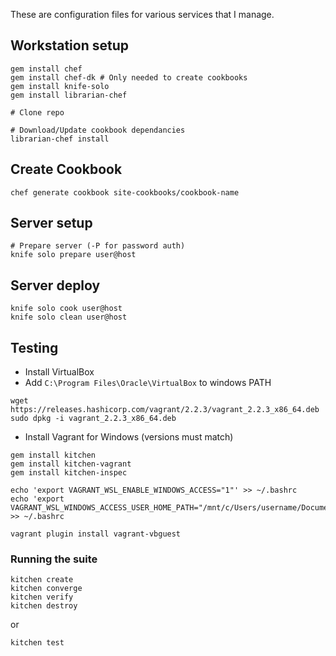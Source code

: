 These are configuration files for various services that I manage.

## Workstation setup

```
gem install chef
gem install chef-dk # Only needed to create cookbooks
gem install knife-solo
gem install librarian-chef

# Clone repo

# Download/Update cookbook dependancies
librarian-chef install
```
## Create Cookbook

```
chef generate cookbook site-cookbooks/cookbook-name
```

## Server setup

```
# Prepare server (-P for password auth)
knife solo prepare user@host
```

## Server deploy

```
knife solo cook user@host
knife solo clean user@host
```

## Testing

- Install VirtualBox 
- Add `C:\Program Files\Oracle\VirtualBox` to windows PATH

```
wget https://releases.hashicorp.com/vagrant/2.2.3/vagrant_2.2.3_x86_64.deb
sudo dpkg -i vagrant_2.2.3_x86_64.deb
```

- Install Vagrant for Windows (versions must match)

```
gem install kitchen 
gem install kitchen-vagrant
gem install kitchen-inspec

echo 'export VAGRANT_WSL_ENABLE_WINDOWS_ACCESS="1"' >> ~/.bashrc
echo 'export VAGRANT_WSL_WINDOWS_ACCESS_USER_HOME_PATH="/mnt/c/Users/username/Documents/"' >> ~/.bashrc

vagrant plugin install vagrant-vbguest
```

### Running the suite

```
kitchen create
kitchen converge
kitchen verify
kitchen destroy
```
or
```
kitchen test
```
